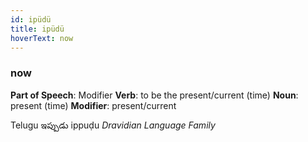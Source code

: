 ```yaml
---
id: ipüdü
title: ipüdü
hoverText: now
---
```


### now

**Part of Speech**: Modifier
**Verb**: to be the present/current (time)
**Noun**: present (time)
**Modifier**: present/current

Telugu ఇప్పుడు ippuḍu 
*Dravidian Language Family*